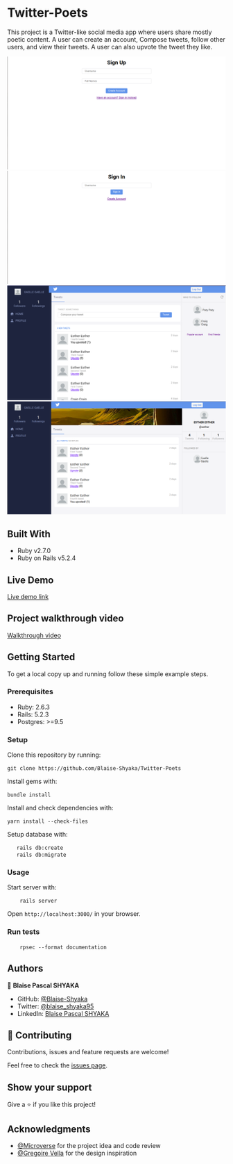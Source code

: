 # Twitter-Poets

This project is a Twitter-like social media app where users share mostly poetic content. A user can create an account, Compose tweets, follow other users, and view their tweets. A user can also upvote the tweet they like.

![Screenshot One](./app/assets/images/Screenshot12.png)
![Screenshot Two](./app/assets/images/Screenshot11.png)
![Screenshot Three](./app/assets/images/Screenshot13.png)
![Screenshot Four](./app/assets/images/Screenshot14.png)

## Built With

- Ruby v2.7.0
- Ruby on Rails v5.2.4

## Live Demo

[Live demo link](https://protected-fjord-05413.herokuapp.com/)

## Project walkthrough video

[Walkthrough video](https://www.loom.com/share/b70accda31494b85b3609b2a2174db01)

## Getting Started

To get a local copy up and running follow these simple example steps.

### Prerequisites

- Ruby: 2.6.3
- Rails: 5.2.3
- Postgres: >=9.5

### Setup

Clone this repository by running:

```
git clone https://github.com/Blaise-Shyaka/Twitter-Poets
```

Install gems with:

```
bundle install
```

Install and check dependencies with:

```
yarn install --check-files
```

Setup database with:

```
   rails db:create
   rails db:migrate
```

### Usage

Start server with:

```
    rails server
```

Open `http://localhost:3000/` in your browser.

### Run tests

```
    rpsec --format documentation
```

## Authors

👤 **Blaise Pascal SHYAKA**

- GitHub: [@Blaise-Shyaka](https://github.com/Blaise-Shyaka/)
- Twitter: [@blaise_shyaka95](https://twitter.com/blaise_shyaka95)
- LinkedIn: [Blaise Pascal SHYAKA](https://linkedin.com/in/blaise-pascal-shyaka)

## 🤝 Contributing

Contributions, issues and feature requests are welcome!

Feel free to check the [issues page](https://github.com/Blaise-Shyaka/Twitter-Poets/issues).

## Show your support

Give a ⭐️ if you like this project!

## Acknowledgments

- [@Microverse](https://www.microverse.org/) for the project idea and code review
- [@Gregoire Vella](https://www.behance.net/gregoirevella) for the design inspiration
